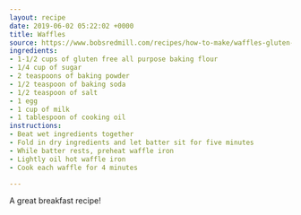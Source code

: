 ```yaml
---
layout: recipe
date: 2019-06-02 05:22:02 +0000
title: Waffles
source: https://www.bobsredmill.com/recipes/how-to-make/waffles-gluten-free
ingredients:
- 1-1/2 cups of gluten free all purpose baking flour
- 1/4 cup of sugar
- 2 teaspoons of baking powder
- 1/2 teaspoon of baking soda
- 1/2 teaspoon of salt
- 1 egg
- 1 cup of milk
- 1 tablespoon of cooking oil
instructions:
- Beat wet ingredients together
- Fold in dry ingredients and let batter sit for five minutes
- While batter rests, preheat waffle iron
- Lightly oil hot waffle iron
- Cook each waffle for 4 minutes

---
```

A great breakfast recipe!
